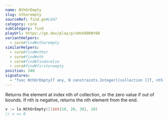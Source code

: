 ```yaml
---
name: NthOrEmpty
slug: nthorempty
sourceRef: find.go#L647
category: core
subCategory: find
playUrl: https://go.dev/play/p/sHoh88KWt6B
variantHelpers:
  - core#find#nthorempty
similarHelpers:
  - core#find#nthor
  - core#find#nth
  - core#find#findorelse
  - core#find#firstorempty
position: 340
signatures:
  - "func NthOrEmpty[T any, N constraints.Integer](collection []T, nth N) T"
---
```


Returns the element at index nth of collection, or the zero value if out of bounds. If nth is negative, returns the nth element from the end.

```go
v := lo.NthOrEmpty([]int{10, 20, 30}, 10)
// v == 0
```


